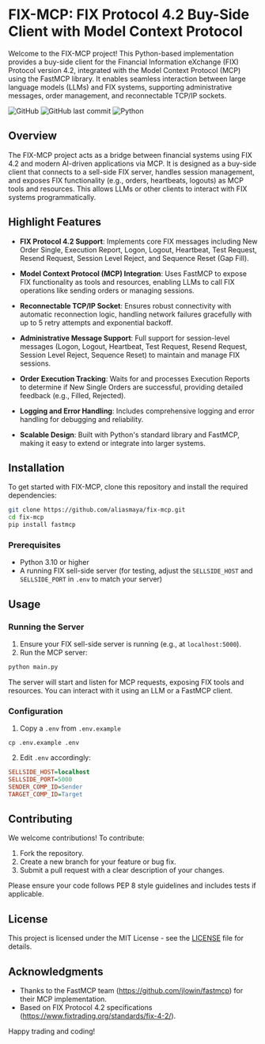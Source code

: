 # FIX-MCP: FIX Protocol 4.2 Buy-Side Client with Model Context Protocol

Welcome to the FIX-MCP project! This Python-based implementation provides a buy-side client for the Financial Information eXchange (FIX) Protocol version 4.2, integrated with the Model Context Protocol (MCP) using the FastMCP library. It enables seamless interaction between large language models (LLMs) and FIX systems, supporting administrative messages, order management, and reconnectable TCP/IP sockets.

![GitHub](https://img.shields.io/github/license/aliasmaya/fix-mcp) 
![GitHub last commit](https://img.shields.io/github/last-commit/aliasmaya/fix-mcp) 
![Python](https://img.shields.io/badge/python-3.10%2B-blue)

## Overview

The FIX-MCP project acts as a bridge between financial systems using FIX 4.2 and modern AI-driven applications via MCP. It is designed as a buy-side client that connects to a sell-side FIX server, handles session management, and exposes FIX functionality (e.g., orders, heartbeats, logouts) as MCP tools and resources. This allows LLMs or other clients to interact with FIX systems programmatically.

## Highlight Features

- **FIX Protocol 4.2 Support**: Implements core FIX messages including New Order Single, Execution Report, Logon, Logout, Heartbeat, Test Request, Resend Request, Session Level Reject, and Sequence Reset (Gap Fill).

- **Model Context Protocol (MCP) Integration**: Uses FastMCP to expose FIX functionality as tools and resources, enabling LLMs to call FIX operations like sending orders or managing sessions.

- **Reconnectable TCP/IP Socket**: Ensures robust connectivity with automatic reconnection logic, handling network failures gracefully with up to 5 retry attempts and exponential backoff.

- **Administrative Message Support**: Full support for session-level messages (Logon, Logout, Heartbeat, Test Request, Resend Request, Session Level Reject, Sequence Reset) to maintain and manage FIX sessions.

- **Order Execution Tracking**: Waits for and processes Execution Reports to determine if New Single Orders are successful, providing detailed feedback (e.g., Filled, Rejected).

- **Logging and Error Handling**: Includes comprehensive logging and error handling for debugging and reliability.

- **Scalable Design**: Built with Python's standard library and FastMCP, making it easy to extend or integrate into larger systems.

## Installation

To get started with FIX-MCP, clone this repository and install the required dependencies:

```bash
git clone https://github.com/aliasmaya/fix-mcp.git
cd fix-mcp
pip install fastmcp
```

### Prerequisites

- Python 3.10 or higher
- A running FIX sell-side server (for testing, adjust the `SELLSIDE_HOST` and `SELLSIDE_PORT` in `.env` to match your server)

## Usage

### Running the Server

1. Ensure your FIX sell-side server is running (e.g., at `localhost:5000`).
2. Run the MCP server:

```bash
python main.py
```

The server will start and listen for MCP requests, exposing FIX tools and resources. You can interact with it using an LLM or a FastMCP client.

### Configuration

1. Copy a `.env` from `.env.example`

```base
cp .env.example .env
```

2. Edit `.env` accordingly:

```ini
SELLSIDE_HOST=localhost
SELLSIDE_PORT=5000
SENDER_COMP_ID=Sender
TARGET_COMP_ID=Target
```

## Contributing

We welcome contributions! To contribute:

1. Fork the repository.
2. Create a new branch for your feature or bug fix.
3. Submit a pull request with a clear description of your changes.

Please ensure your code follows PEP 8 style guidelines and includes tests if applicable.

## License

This project is licensed under the MIT License - see the [LICENSE](LICENSE) file for details.

## Acknowledgments

- Thanks to the FastMCP team (https://github.com/jlowin/fastmcp) for their MCP implementation.
- Based on FIX Protocol 4.2 specifications (https://www.fixtrading.org/standards/fix-4-2/).

Happy trading and coding!
```
